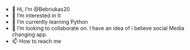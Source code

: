 - 👋 Hi, I’m @Bebriukas20
- 👀 I’m interested in It
- 🌱 I’m currently learning Python
- 💞️ I’m looking to collaborate on. I have an idea of i believe social Media changing app.
- 📫 How to reach me 


